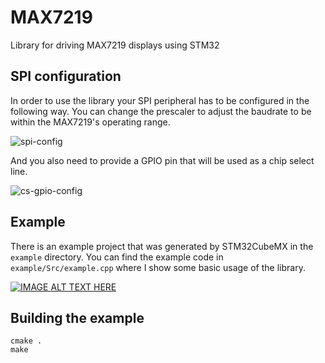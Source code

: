 # MAX7219
Library for driving MAX7219 displays using STM32

## SPI configuration
In order to use the library your SPI peripheral has to be configured in the following way.
You can change the prescaler to adjust the baudrate to be within the MAX7219's operating range.

![spi-config](https://raw.githubusercontent.com/petoknm/MAX7219/master/images/spi-config.png "SPI configuration")

And you also need to provide a GPIO pin that will be used as a chip select line.

![cs-gpio-config](https://raw.githubusercontent.com/petoknm/MAX7219/master/images/cs-gpio-config.png "CS GPIO configuration")

## Example
There is an example project that was generated by STM32CubeMX in the `example` directory.
You can find the example code in `example/Src/example.cpp` where I show some basic usage of the library.

[![IMAGE ALT TEXT HERE](http://img.youtube.com/vi/02UhruwVsNs/0.jpg)](http://www.youtube.com/watch?v=02UhruwVsNs)

## Building the example
```shell
cmake .
make
```
